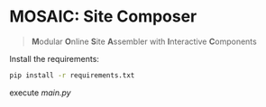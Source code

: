 # MOSAIC: Site Composer

> **M**odular 
> **O**nline
> **S**ite
> **A**ssembler with
> **I**nteractive
> **C**omponents

Install the requirements:

```sh
pip install -r requirements.txt
```

execute *main.py*
